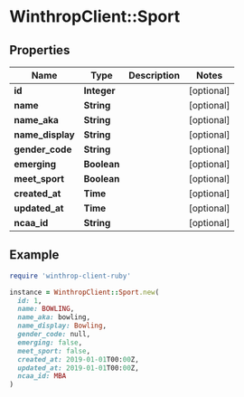 # WinthropClient::Sport

## Properties

| Name | Type | Description | Notes |
| ---- | ---- | ----------- | ----- |
| **id** | **Integer** |  | [optional] |
| **name** | **String** |  | [optional] |
| **name_aka** | **String** |  | [optional] |
| **name_display** | **String** |  | [optional] |
| **gender_code** | **String** |  | [optional] |
| **emerging** | **Boolean** |  | [optional] |
| **meet_sport** | **Boolean** |  | [optional] |
| **created_at** | **Time** |  | [optional] |
| **updated_at** | **Time** |  | [optional] |
| **ncaa_id** | **String** |  | [optional] |

## Example

```ruby
require 'winthrop-client-ruby'

instance = WinthropClient::Sport.new(
  id: 1,
  name: BOWLING,
  name_aka: bowling,
  name_display: Bowling,
  gender_code: null,
  emerging: false,
  meet_sport: false,
  created_at: 2019-01-01T00:00Z,
  updated_at: 2019-01-01T00:00Z,
  ncaa_id: MBA
)
```

